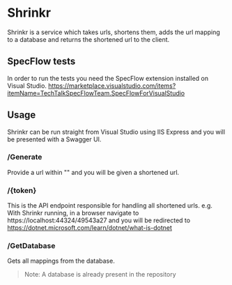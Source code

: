 # Shrinkr
Shrinkr is a service which takes urls, shortens them, adds the url mapping to a database and returns the shortened url to the client.

## SpecFlow tests
In order to run the tests you need the SpecFlow extension installed on Visual Studio. https://marketplace.visualstudio.com/items?itemName=TechTalkSpecFlowTeam.SpecFlowForVisualStudio

## Usage
Shrinkr can be run straight from Visual Studio using IIS Express and you will be presented with a Swagger UI.

### /Generate
Provide a url within "" and you will be given a shortened url.

### /{token}
This is the API endpoint responsible for handling all shortened urls.
e.g. With Shrinkr running, in a browser navigate to https://localhost:44324/49543a27 and you will be redirected to https://dotnet.microsoft.com/learn/dotnet/what-is-dotnet

### /GetDatabase
Gets all mappings from the database.
> Note: A database is already present in the repository
